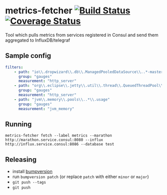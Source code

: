 # metrics-fetcher [![Build Status](https://travis-ci.org/Wikia/metrics-fetcher.svg?branch=master)](https://travis-ci.org/Wikia/metrics-fetcher) [![Coverage Status](https://coveralls.io/repos/github/Wikia/metrics-fetcher/badge.svg?branch=master)](https://coveralls.io/github/Wikia/metrics-fetcher?branch=master)
Tool which pulls metrics from services registered in Consul and send them aggregated to InfluxDB/telegraf

## Sample config
```yaml
filters:
    - path: "io\\.dropwizard\\.db\\.ManagedPooledDataSource\\..*-master\\.idle"
      group: "gauges"
      measurement: "http_server"
    - path: "org\\.eclipse\\.jetty\\.util\\.thread\\.QueuedThreadPool\\.dw\\.jobs"
      group: "gauges"
      measurement: "http_server"
    - path: "jvm\\.memory\\.pools\\..*\\.usage"
      group: "gauges"
      measurement: "jvm_memory"
```

## Running
`metrics-fetcher fetch --label metrics --marathon http://marathon.service.consul:8080 --influx http://influx.service.consul:8086 --database test`

## Releasing
* install [bumpversion](https://github.com/peritus/bumpversion)
* run `bumpversion patch` (or replace `patch` with either `minor` or `major`)
* `git push --tags`
* `git push`
